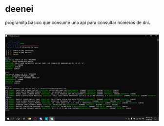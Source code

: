 # deenei
programita básico que consume una api para consultar números de dni.
<br/>
</br>
<p align="center">
<img src="https://github.com/Monkey-hk4/deenei/blob/main/img%20proyecto.png" title="ñ">
</p>
<br/>
